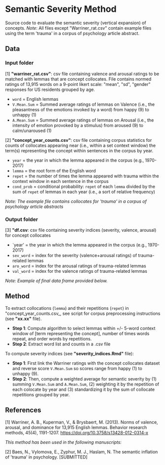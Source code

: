 # Semantic Severity Method
Source code to evaluate the semantic severity (vertical expansion) of concepts. *Note*: All files except "Warriner_rat.csv" contain example files using the term 'trauma' in a corpus of psychology article abstract. 

## Data

### Input folder

[1] **"warriner_rat.csv"**: csv file containing valence and arousal ratings to be matched with lemmas that are concept collocates. File contains normed ratings of 13,915 words on a 9-point likert scale: "mean", "sd", "gender" responses for US residents grouped by age.
- `word` = English lemmas
- `V.Mean.Sum` = Summed average ratings of lemmas on Valence (i.e., the pleasantness of the emotions invoked by a word) from happy (9) to unhappy (1) 
- `A.Mean.Sum` = Summed average ratings of lemmas on Arousal (i.e., the intensity of emotion provoked by a stimulus) from aroused (9) to calm/unaroused (1) 

[2] **"concept_year_counts.csv"**: csv file containing corpus statistics for counts of collocates appearing near (i.e., within a set context window) the term(s) representing the concept within sentences in the corpus by year.
- `year` = the year in which the lemma appeared in the corpus (e.g., 1970-2017)
- `lemma` = the root form of the English word
- `repet` = the number of times the lemma appeared with trauma within the context window in each sentence in the corpus
- `cond_prob` = conditional probability: `repet` of each `lemma` divided by the sum of `repet` of lemmas in each year (i.e., a sort of relative frequency)

*Note: The example file contains collocates for 'trauma' in a corpus of psychology article abstracts*

### Output folder

[3] **"df.csv**: csv file containing severity indices (severity, valence, arousal) for concept collocates
- `year' = the year in which the lemma appeared in the corpus (e.g., 1970-2017)
- `sev_word` = index for the severity (valence+arousal ratings) of trauma-related lemmas
- `aro_word` = index for the arousal ratings of trauma-related lemmas
- `val_word` = index for the valence ratings of trauma-related lemmas

*Note: Example of final data frame provided below.* 

## Method

To extract collocations (`lemma`) and their repetitions (`repet`) in "concept_year_counts.csv_, see script for corpus preprocessing instructions (see **"xx.xx"** file).
- **Step 1**: Compute algorithm to select lemmas within +/- 5-word context window of [term representing the concept], number of times words repeat, and order words by repetitions. 
- **Step 2**: Extract word list and counts in a .csv file

To compute severity indices (see **"severity_indices.Rmd"** file):
- **Step 1**: First link the Warriner ratings with the concept collocates dataset and reverse score `V.Mean.Sum` so scores range from happy (1) to unhappy (9). 
- **Step 2**: Then, compute a weighted average for semantic severity by (1) summing `V.Mean.Sum` and `A.Mean.Sum`, (2) weighting it by the repetition of each colocate by year and (3) standardizing it by the sum of collocate repetitions grouped by year.

## References

[1] Warriner, A. B., Kuperman, V., & Brysbaert, M. (2013). Norms of valence, arousal, and dominance for 13,915 English lemmas. Behavior research methods, 45(4), 1191-1207. https://doi.org/10.3758/s13428-012-0314-x

*This method has been used in the following manuscripts:* 

[2] Baes, N., Vylomova, E., Zyphur, M. J., Haslam, N. The semantic inflation of 'trauma' in psychology. [SUBMITTED]
